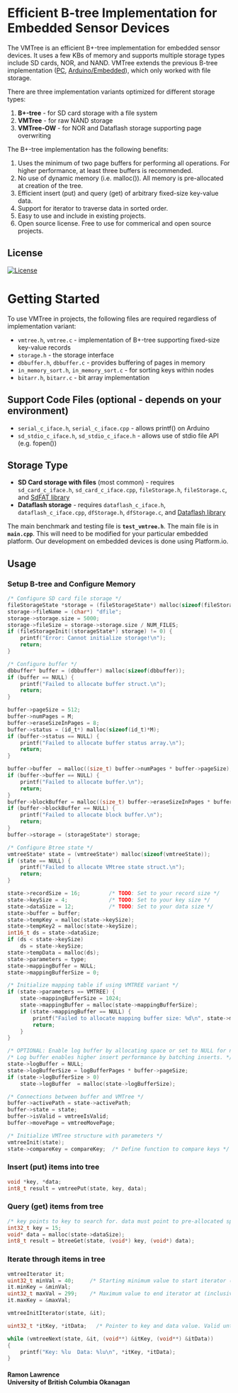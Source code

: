 # Efficient B-tree Implementation for Embedded Sensor Devices

The VMTree is an efficient B+-tree implementation for embedded sensor devices. It uses a few KBs of memory and supports multiple storage types include SD cards, NOR, and NAND. VMTree extends the previous B-tree implementation ([PC](https://github.com/ubco-db/btree), [Arduino/Embedded](https://github.com/ubco-db/btree_raw)), which only worked with file storage.

There are three implementation variants optimized for different storage types:

1. **B+-tree** - for SD card storage with a file system
2. **VMTree** - for raw NAND storage
3. **VMTree-OW** - for NOR and Dataflash storage supporting page overwriting

The B+-tree implementation has the following benefits:

1. Uses the minimum of two page buffers for performing all operations. For higher performance, at least three buffers is recommended.
2. No use of dynamic memory (i.e. malloc()). All memory is pre-allocated at creation of the tree.
3. Efficient insert (put) and query (get) of arbitrary fixed-size key-value data.
4. Support for iterator to traverse data in sorted order.
5. Easy to use and include in existing projects. 
6. Open source license. Free to use for commerical and open source projects.

## License
[![License](https://img.shields.io/badge/License-BSD%203--Clause-blue.svg)](https://opensource.org/licenses/BSD-3-Clause)

# Getting Started

To use VMTree in projects, the following files are required regardless of implementation variant:

* `vmtree.h`, `vmtree.c` - implementation of B+-tree supporting fixed-size key-value records
* `storage.h` - the storage interface
* `dbbuffer.h`, `dbbuffer.c` - provides buffering of pages in memory
* `in_memory_sort.h`, `in_memory_sort.c` - for sorting keys within nodes
* `bitarr.h`, `bitarr.c` - bit array implementation
  
## Support Code Files (optional - depends on your environment)

* `serial_c_iface.h`, `serial_c_iface.cpp` - allows printf() on Arduino
* `sd_stdio_c_iface.h`, `sd_stdio_c_iface.h` - allows use of stdio file API (e.g. fopen())

## Storage Type

* **SD Card storage with files** (most common) - requires `sd_card_c_iface.h`, `sd_card_c_iface.cpp`, `fileStorage.h`, `fileStorage.c`, and [SdFAT library](https://github.com/greiman/SdFat)
* **Dataflash storage** - requires `dataflash_c_iface.h`, `dataflash_c_iface.cpp`, `dfStorage.h`, `dfStorage.c`, and [Dataflash library](https://github.com/ubco-db/Dataflash)

The main benchmark and testing file is **`test_vmtree.h`**. The main file is in **`main.cpp`**. This will need to be modified for your particular embedded platform.
Our development on embedded devices is done using Platform.io. 

## Usage

### Setup B-tree and Configure Memory

```c
/* Configure SD card file storage */        
fileStorageState *storage = (fileStorageState*) malloc(sizeof(fileStorageState));
storage->fileName = (char*) "dfile";
storage->storage.size = 5000;
storage->fileSize = storage->storage.size / NUM_FILES;
if (fileStorageInit((storageState*) storage) != 0) {
	printf("Error: Cannot initialize storage!\n");
	return;
}

/* Configure buffer */
dbbuffer* buffer = (dbbuffer*) malloc(sizeof(dbbuffer));
if (buffer == NULL) {
   	printf("Failed to allocate buffer struct.\n");
	return;
}

buffer->pageSize = 512;
buffer->numPages = M;
buffer->eraseSizeInPages = 8;
buffer->status = (id_t*) malloc(sizeof(id_t)*M);
if (buffer->status == NULL) {
	printf("Failed to allocate buffer status array.\n");
	return;
}

buffer->buffer  = malloc((size_t) buffer->numPages * buffer->pageSize);   
if (buffer->buffer == NULL) {
	printf("Failed to allocate buffer.\n");
	return;
}
buffer->blockBuffer = malloc((size_t) buffer->eraseSizeInPages * buffer->pageSize);
if (buffer->blockBuffer == NULL) {
	printf("Failed to allocate block buffer.\n");
	return;
}
buffer->storage = (storageState*) storage;

/* Configure Btree state */
vmtreeState* state = (vmtreeState*) malloc(sizeof(vmtreeState));
if (state == NULL) {
	printf("Failed to allocate VMtree state struct.\n");
	return;
}

state->recordSize = 16;			/* TODO: Set to your record size */
state->keySize = 4;				/* TODO: Set to your key size */
state->dataSize = 12;			/* TODO: Set to your data size */
state->buffer = buffer;       
state->tempKey = malloc(state->keySize); 
state->tempKey2 = malloc(state->keySize); 
int16_t ds = state->dataSize;
if (ds < state->keySize)
	ds = state->keySize;
state->tempData = malloc(ds);           	               
state->parameters = type;  
state->mappingBuffer = NULL;
state->mappingBufferSize = 0;

/* Initialize mapping table if using VMTREE variant */    
if (state->parameters == VMTREE) {   
	state->mappingBufferSize = 1024;
	state->mappingBuffer = malloc(state->mappingBufferSize);	
	if (state->mappingBuffer == NULL) {
		printf("Failed to allocate mapping buffer size: %d\n", state->mappingBufferSize);
		return;
	}
}

/* OPTIONAL: Enable log buffer by allocating space or set to NULL for no log buffer */
/* Log buffer enables higher insert performance by batching inserts. */
state->logBuffer = NULL;
state->logBufferSize = logBufferPages * buffer->pageSize;
if (state->logBufferSize > 0)
	state->logBuffer  = malloc(state->logBufferSize);  

/* Connections between buffer and VMTree */
buffer->activePath = state->activePath;
buffer->state = state;
buffer->isValid = vmtreeIsValid;
buffer->movePage = vmtreeMovePage;

/* Initialize VMTree structure with parameters */
vmtreeInit(state);
state->compareKey = compareKey;  /* Define function to compare keys */
```

### Insert (put) items into tree

```c
void *key, *data;
int8_t result = vmtreePut(state, key, data);
```

### Query (get) items from tree

```c
/* key points to key to search for. data must point to pre-allocated space to copy data into. */
int32_t key = 15;
void* data = malloc(state->dataSize);       
int8_t result = btreeGet(state, (void*) key, (void*) data);
```

### Iterate through items in tree

```c
vmtreeIterator it;
uint32_t minVal = 40;     /* Starting minimum value to start iterator (inclusive) */
it.minKey = &minVal;
uint32_t maxVal = 299;	  /* Maximum value to end iterator at (inclusive) */
it.maxKey = &maxVal;       

vmtreeInitIterator(state, &it);

uint32_t *itKey, *itData;	/* Pointer to key and data value. Valid until next call to btreeNext(). */

while (vmtreeNext(state, &it, (void**) &itKey, (void**) &itData))
{                      
	printf("Key: %lu  Data: %lu\n", *itKey, *itData);	
}
```


#### Ramon Lawrence<br>University of British Columbia Okanagan

